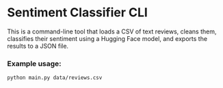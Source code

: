 # Sentiment Classifier CLI

This is a command-line tool that loads a CSV of text reviews,
cleans them, classifies their sentiment using a Hugging Face model,
and exports the results to a JSON file.

### Example usage:
```bash
python main.py data/reviews.csv
